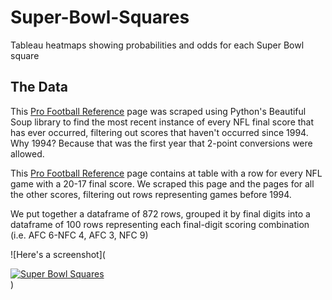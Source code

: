 # Super-Bowl-Squares
Tableau heatmaps showing probabilities and odds for each Super Bowl square

## The Data
This [Pro Football Reference](https://www.pro-football-reference.com/boxscores/game-scores.htm) page was scraped using Python's Beautiful Soup library to find the most recent instance of every NFL final score that has ever occurred, filtering out scores that haven't occurred since 1994. Why 1994? Because that was the first year that 2-point conversions were allowed.

This [Pro Football Reference](https://www.pro-football-reference.com/boxscores/game_scores_find.cgi?pts_win=20&pts_lose=17) page contains at table with a row for every NFL game with a 20-17 final score. We scraped this page and the pages for all the other scores, filtering out rows representing games before 1994.

We put together a dataframe of 872 rows, grouped it by final digits into a dataframe of 100 rows representing each final-digit scoring combination (i.e. AFC 6-NFC 4, AFC 3, NFC 9)

![Here's a screenshot](<div class='tableauPlaceholder' id='viz1675730365525' style='position: relative'><noscript><a href='#'><img alt='Super Bowl Squares ' src='https:&#47;&#47;public.tableau.com&#47;static&#47;images&#47;Su&#47;SuperBowlSquares_16755646009170&#47;Story1&#47;1_rss.png' style='border: none' /></a></noscript><object class='tableauViz'  style='display:none;'><param name='host_url' value='https%3A%2F%2Fpublic.tableau.com%2F' /> <param name='embed_code_version' value='3' /> <param name='site_root' value='' /><param name='name' value='SuperBowlSquares_16755646009170&#47;Story1' /><param name='tabs' value='no' /><param name='toolbar' value='yes' /><param name='static_image' value='https:&#47;&#47;public.tableau.com&#47;static&#47;images&#47;Su&#47;SuperBowlSquares_16755646009170&#47;Story1&#47;1.png' /> <param name='animate_transition' value='yes' /><param name='display_static_image' value='yes' /><param name='display_spinner' value='yes' /><param name='display_overlay' value='yes' /><param name='display_count' value='yes' /><param name='language' value='en-US' /></object></div>                <script type='text/javascript'>                    var divElement = document.getElementById('viz1675730365525');                    var vizElement = divElement.getElementsByTagName('object')[0];                    vizElement.style.width='1016px';vizElement.style.height='991px';                    var scriptElement = document.createElement('script');                    scriptElement.src = 'https://public.tableau.com/javascripts/api/viz_v1.js';                    vizElement.parentNode.insertBefore(scriptElement, vizElement);                </script>)
